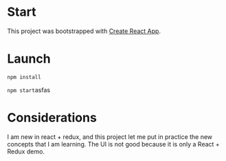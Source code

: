 # Start

This project was bootstrapped with [Create React App](https://github.com/facebookincubator/create-react-app).

# Launch

`npm install`

`npm start`asfas

# Considerations

I am new in react + redux, and this project let me put in practice the new concepts that I am learning. The UI is not good because it is only a React + Redux demo.

